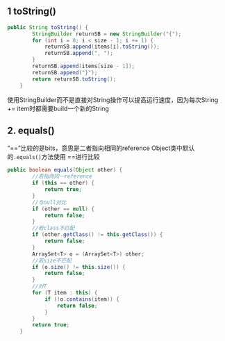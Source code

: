 ## 1 toString()
```java
public String toString() {
        StringBuilder returnSB = new StringBuilder("{");
        for (int i = 0; i < size - 1; i += 1) {
            returnSB.append(items[i].toString());
            returnSB.append(", ");
        }
        returnSB.append(items[size - 1]);
        returnSB.append("}");
        return returnSB.toString();
    }
```
使用StringBuilder而不是直接对String操作可以提高运行速度，因为每次String += item时都需要build一个新的String

## 2. equals()
“==”比较的是bits，意思是二者指向相同的reference
Object类中默认的`.equals()`方法使用 ==进行比较
```java
public boolean equals(Object other) {
        //若指向同一reference
        if (this == other) {
            return true;
        }
        //与null对比
        if (other == null) {
            return false;
        }
        //若class不匹配
        if (other.getClass() != this.getClass()) {
            return false;
        }
        ArraySet<T> o = (ArraySet<T>) other;
        //若size不匹配
        if (o.size() != this.size()) {
            return false;
        }
        //对T
        for (T item : this) {
            if (!o.contains(item)) {
                return false;
            }
        }
        return true;
    }
```

<!--stackedit_data:
eyJoaXN0b3J5IjpbLTgxOTQ3MjM5NSwtOTkyNDEwNDA1LDQ4Mz
gzMDQ1NV19
-->